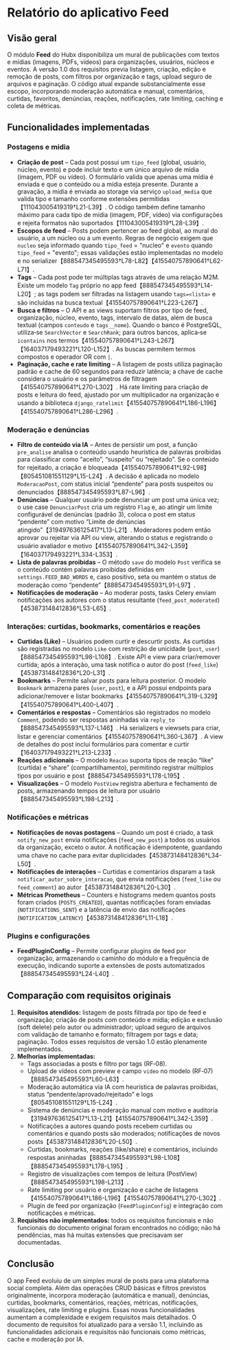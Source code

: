 # Relatório do aplicativo Feed

## Visão geral

O módulo **Feed** do Hubx disponibiliza um mural de publicações com textos e mídias (imagens, PDFs, vídeos) para organizações, usuários, núcleos e eventos. A versão 1.0 dos requisitos previa listagem, criação, edição e remoção de posts, com filtros por organização e tags, upload seguro de arquivos e paginação. O código atual expande substancialmente esse escopo, incorporando moderação automática e manual, comentários, curtidas, favoritos, denúncias, reações, notificações, rate limiting, caching e coleta de métricas.

## Funcionalidades implementadas

### Postagens e mídia

- **Criação de post** – Cada post possui um `tipo_feed` (global, usuário, núcleo, evento) e pode incluir texto e um único arquivo de mídia (imagem, PDF ou vídeo). O formulário valida que apenas uma mídia é enviada e que o conteúdo ou a mídia esteja presente. Durante a gravação, a mídia é enviada ao storage via serviço `upload_media` que valida tipo e tamanho conforme extensões permitidas【111043005419319†L21-L39】. O código também define tamanho máximo para cada tipo de mídia (imagem, PDF, vídeo) via configurações e rejeita formatos não suportados【111043005419319†L28-L39】.
- **Escopos de feed** – Posts podem pertencer ao feed global, ao mural do usuário, a um núcleo ou a um evento. Regras de negócio exigem que `nucleo` seja informado quando `tipo_feed` = "nucleo" e `evento` quando `tipo_feed` = "evento"; essas validações estão implementadas no modelo e no serializer【888547345495593†L78-L82】【415540757890641†L62-L71】.
- **Tags** – Cada post pode ter múltiplas tags através de uma relação M2M. Existe um modelo `Tag` próprio no app feed【888547345495593†L14-L20】; as tags podem ser filtradas na listagem usando `tags=<lista>` e são incluídas na busca textual【415540757890641†L223-L267】.
- **Busca e filtros** – O API e as views suportam filtros por tipo de feed, organização, núcleo, evento, tags, intervalo de datas, além de busca textual (campos `conteudo` e `tags__nome`). Quando o banco é PostgreSQL, utiliza‑se `SearchVector` e `SearchRank`; para outros bancos, aplica‑se `icontains` nos termos【415540757890641†L243-L267】【164037179493221†L120-L152】. As buscas permitem termos compostos e operador OR com `|`.
- **Paginação, cache e rate limiting** – A listagem de posts utiliza paginação padrão e cache de 60 segundos para reduzir latência; a chave de cache considera o usuário e os parâmetros de filtragem【415540757890641†L270-L302】. Há rate limiting para criação de posts e leitura do feed, ajustado por um multiplicador na organização e usando a biblioteca `django_ratelimit`【415540757890641†L186-L196】【415540757890641†L286-L296】.

### Moderação e denúncias

- **Filtro de conteúdo via IA** – Antes de persistir um post, a função `pre_analise` analisa o conteúdo usando heurística de palavras proibidas para classificar como “aceito”, “suspeito” ou “rejeitado”. Se o conteúdo for rejeitado, a criação é bloqueada【415540757890641†L92-L98】【805451081551129†L15-L24】. A decisão é aplicada no modelo `ModeracaoPost`, com status inicial “pendente” para posts suspeitos ou denunciados【888547345495593†L87-L96】.
- **Denúncias** – Qualquer usuário pode denunciar um post uma única vez; o use case `DenunciarPost` cria um registro `Flag` e, ao atingir um limite configurável de denúncias (padrão 3), coloca o post em status “pendente” com motivo “Limite de denúncias atingido”【319497636125417†L13-L21】. Moderadores podem então aprovar ou rejeitar via API ou view, alterando o status e registrando o usuário avaliador e motivo【415540757890641†L342-L359】【164037179493221†L334-L353】.
- **Lista de palavras proibidas** – O método `save` do modelo `Post` verifica se o conteúdo contém palavras proibidas definidas em `settings.FEED_BAD_WORDS` e, caso positivo, seta ou mantém o status de moderação como “pendente”【888547345495593†L91-L97】.
- **Notificações de moderação** – Ao moderar posts, tasks Celery enviam notificações aos autores com o status resultante (`feed_post_moderated`)【453873148412836†L53-L65】.

### Interações: curtidas, bookmarks, comentários e reações

- **Curtidas (Like)** – Usuários podem curtir e descurtir posts. As curtidas são registradas no modelo `Like` com restrição de unicidade (`post`, `user`)【888547345495593†L98-L108】. Existe API e view para criar/remover curtida; após a interação, uma task notifica o autor do post (`feed_like`)【453873148412836†L20-L31】.
- **Bookmarks** – Permite salvar posts para leitura posterior. O modelo `Bookmark` armazena pares (`user`, `post`), e a API possui endpoints para adicionar/remover e listar bookmarks【415540757890641†L319-L329】【415540757890641†L400-L407】.
- **Comentários e respostas** – Comentários são registrados no modelo `Comment`, podendo ser respostas aninhadas via `reply_to`【888547345495593†L137-L146】. Há serializers e viewsets para criar, listar e gerenciar comentários【415540757890641†L360-L367】. A view de detalhes do post inclui formulários para comentar e curtir【164037179493221†L213-L233】.
- **Reações adicionais** – O modelo `Reacao` suporta tipos de reação “like” (curtida) e “share” (compartilhamento), permitindo registrar múltiplos tipos por usuário e post【888547345495593†L178-L195】.
- **Visualizações** – O modelo `PostView` registra abertura e fechamento de posts, armazenando tempos de leitura por usuário【888547345495593†L198-L213】.

### Notificações e métricas

- **Notificações de novas postagens** – Quando um post é criado, a task `notify_new_post` envia notificações (`feed_new_post`) a todos os usuários da organização, exceto o autor. A notificação é idempotente, guardando uma chave no cache para evitar duplicidades【453873148412836†L34-L50】.
- **Notificações de interações** – Curtidas e comentários disparam a task `notificar_autor_sobre_interacao`, que envia notificações (`feed_like` ou `feed_comment`) ao autor【453873148412836†L20-L30】.
- **Métricas Prometheus** – Counters e histograms medem quantos posts foram criados (`POSTS_CREATED`), quantas notificações foram enviadas (`NOTIFICATIONS_SENT`) e a latência de envio das notificações (`NOTIFICATION_LATENCY`)【453873148412836†L11-L18】.

### Plugins e configurações

- **FeedPluginConfig** – Permite configurar plugins de feed por organização, armazenando o caminho do módulo e a frequência de execução, indicando suporte a extensões de posts automatizados【888547345495593†L24-L40】.

## Comparação com requisitos originais

1. **Requisitos atendidos:** listagem de posts filtrada por tipo de feed e organização; criação de posts com conteúdo e mídia; edição e exclusão (soft delete) pelo autor ou administrador; upload seguro de arquivos com validação de tamanho e formato; filtragem por tags e data; paginação. Todos esses requisitos de versão 1.0 estão plenamente implementados.
2. **Melhorias implementadas:**
   - Tags associadas a posts e filtro por tags (RF‑08).
   - Upload de vídeos com preview e campo `video` no modelo (RF‑07)【888547345495593†L60-L63】.
   - Moderação automática via IA com heurística de palavras proibidas, status “pendente/aprovado/rejeitado” e logs【805451081551129†L15-L24】.
   - Sistema de denúncias e moderação manual com motivo e auditoria【319497636125417†L13-L21】【415540757890641†L342-L359】.
   - Notificações a autores quando posts recebem curtidas ou comentários e quando posts são moderados; notificações de novos posts【453873148412836†L20-L50】.
   - Curtidas, bookmarks, reações (like/share) e comentários, incluindo respostas aninhadas【888547345495593†L98-L108】【888547345495593†L178-L195】.
   - Registro de visualizações com tempos de leitura (PostView)【888547345495593†L198-L213】.
   - Rate limiting por usuário e organização e cache de listagens【415540757890641†L186-L196】【415540757890641†L270-L302】.
   - Plugin de feed por organização (`FeedPluginConfig`) e integração com notificações e métricas.
3. **Requisitos não implementados:** todos os requisitos funcionais e não funcionais do documento original foram encontrados no código; não há pendências, mas há muitas extensões que precisavam ser documentadas.

## Conclusão

O app Feed evoluiu de um simples mural de posts para uma plataforma social completa. Além das operações CRUD básicas e filtros previstos originalmente, incorpora moderação (automática e manual), denúncias, curtidas, bookmarks, comentários, reações, métricas, notificações, visualizações, rate limiting e plugins. Essas novas funcionalidades aumentam a complexidade e exigem requisitos mais detalhados. O documento de requisitos foi atualizado para a versão 1.1, incluindo as funcionalidades adicionais e requisitos não funcionais como métricas, cache e moderação por IA.
